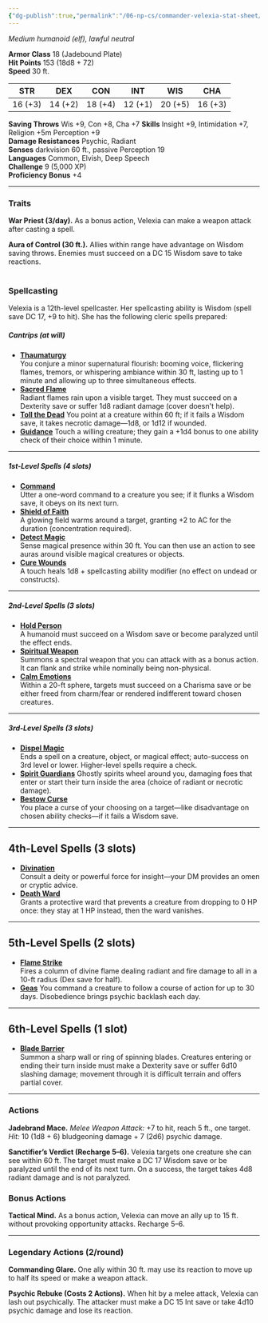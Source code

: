 ```yaml
---
{"dg-publish":true,"permalink":"/06-np-cs/commander-velexia-stat-sheet/"}
---
```


*Medium humanoid (elf), lawful neutral*

**Armor Class** 18 (Jadebound Plate)  
**Hit Points** 153 (18d8 + 72)  
**Speed** 30 ft.

| STR | DEX | CON | INT | WIS | CHA |
|:---:|:---:|:---:|:---:|:---:|:---:|
| 16 (+3) | 14 (+2) | 18 (+4) | 12 (+1) | 20 (+5) | 16 (+3) |
**Saving Throws** Wis +9, Con +8, Cha +7 
**Skills** Insight +9, Intimidation +7, Religion +5m Perception +9  
**Damage Resistances** Psychic, Radiant  
**Senses** darkvision 60 ft., passive Perception 19  
**Languages** Common, Elvish, Deep Speech  
**Challenge** 9 (5,000 XP)  
**Proficiency Bonus** +4  

---

### Traits

**War Priest (3/day).** As a bonus action, Velexia can make a weapon attack after casting a spell.  

**Aura of Control (30 ft.).** Allies within range have advantage on Wisdom saving throws. Enemies must succeed on a DC 15 Wisdom save to take reactions.  
<br>
### Spellcasting 
Velexia is a 12th-level spellcaster. Her spellcasting ability is Wisdom (spell save DC 17, +9 to hit). She has the following cleric spells prepared:  

##### Cantrips (at will)

- **[Thaumaturgy](https://www.dndbeyond.com/spells/2277-thaumaturgy)**  
    You conjure a minor supernatural flourish: booming voice, flickering flames, tremors, or whispering ambiance within 30 ft, lasting up to 1 minute and allowing up to three simultaneous effects. 
- **[Sacred Flame](https://www.dndbeyond.com/spells/2236-sacred-flame)**  
	Radiant flames rain upon a visible target. They must succeed on a Dexterity save or suffer 1d8 radiant damage (cover doesn't help). 
- **[Toll the Dead](https://www.dndbeyond.com/spells/2619188-toll-the-dead)** 
    You point at a creature within 60 ft; if it fails a Wisdom save, it takes necrotic damage—1d8, or 1d12 if wounded. 
- **[Guidance](https://www.dndbeyond.com/spells/2618971-guidance)** 
    Touch a willing creature; they gain a +1d4 bonus to one ability check of their choice within 1 minute.
---

##### 1st-Level Spells (4 slots)

- **[Command](https://www.dndbeyond.com/spells/2618985-command)**  
    Utter a one-word command to a creature you see; if it flunks a Wisdom save, it obeys on its next turn. 
- **[Shield of Faith](https://www.dndbeyond.com/spells/2619020-shield-of-faith)**  
    A glowing field warms around a target, granting +2 to AC for the duration (concentration required). 
- **[Detect Magic](https://www.dndbeyond.com/spells/2065-detect-magic)**  
    Sense magical presence within 30 ft. You can then use an action to see auras around visible magical creatures or objects.  
- **[Cure Wounds](https://www.dndbeyond.com/spells/2056-cure-wounds)**  
    A touch heals 1d8 + spellcasting ability modifier (no effect on undead or constructs).  

---

##### 2nd-Level Spells (3 slots)

- **[Hold Person](https://www.dndbeyond.com/spells/2147-hold-person)**  
    A humanoid must succeed on a Wisdom save or become paralyzed until the effect ends. 
- **[Spiritual Weapon](https://www.dndbeyond.com/spells/2263-spiritual-weapon)**  
    Summons a spectral weapon that you can attack with as a bonus action. It can flank and strike while nominally being non-physical.  
- **[Calm Emotions](https://www.dndbeyond.com/spells/2618959-calm-emotions)**  
    Within a 20-ft sphere, targets must succeed on a Charisma save or be either freed from charm/fear or rendered indifferent toward chosen creatures.  

---

##### 3rd-Level Spells (3 slots)

- **[Dispel Magic](https://www.dndbeyond.com/spells/2072-dispel-magic)**  
    Ends a spell on a creature, object, or magical effect; auto-success on 3rd level or lower. Higher-level spells require a check. 
- **[Spirit Guardians](https://www.dndbeyond.com/spells/2619078-spirit-guardians)**
    Ghostly spirits wheel around you, damaging foes that enter or start their turn inside the area (choice of radiant or necrotic damage). 
- **[Bestow Curse](https://www.dndbeyond.com/spells/2618923-bestow-curse)**   
    You place a curse of your choosing on a target—like disadvantage on chosen ability checks—if it fails a Wisdom save.

---

## 4th-Level Spells (3 slots)

- **[Divination](https://www.dndbeyond.com/spells/divination)**  
    Consult a deity or powerful force for insight—your DM provides an omen or cryptic advice.
- **[Death Ward](https://www.dndbeyond.com/spells/death-ward)**  
    Grants a protective ward that prevents a creature from dropping to 0 HP once: they stay at 1 HP instead, then the ward vanishes.

---

## 5th-Level Spells (2 slots)

- **[Flame Strike](https://www.dndbeyond.com/spells/flame-strike)**  
    Fires a column of divine flame dealing radiant and fire damage to all in a 10-ft radius (Dex save for half).
- **[Geas](https://www.dndbeyond.com/spells/geas)**
    You command a creature to follow a course of action for up to 30 days. Disobedience brings psychic backlash each day.

---

## 6th-Level Spells (1 slot)

- **[Blade Barrier](https://www.dndbeyond.com/spells/2618929-blade-barrier)**  
    Summon a sharp wall or ring of spinning blades. Creatures entering or ending their turn inside must make a Dexterity save or suffer 6d10 slashing damage; movement through it is difficult terrain and offers partial cover.  

---

### Actions

**Jadebrand Mace.** *Melee Weapon Attack:* +7 to hit, reach 5 ft., one target.  
*Hit:* 10 (1d8 + 6) bludgeoning damage + 7 (2d6) psychic damage.  

**Sanctifier’s Verdict (Recharge 5–6).** Velexia targets one creature she can see within 60 ft. The target must make a DC 17 Wisdom save or be paralyzed until the end of its next turn. On a success, the target takes 4d8 radiant damage and is not paralyzed.  

### Bonus Actions

**Tactical Mind.** As a bonus action, Velexia can move an ally up to 15 ft. without provoking opportunity attacks. Recharge 5–6. 

---

### Legendary Actions (2/round)

**Commanding Glare.** One ally within 30 ft. may use its reaction to move up to half its speed or make a weapon attack.  

**Psychic Rebuke (Costs 2 Actions).** When hit by a melee attack, Velexia can lash out psychically. The attacker must make a DC 15 Int save or take 4d10 psychic damage and lose its reaction.  
